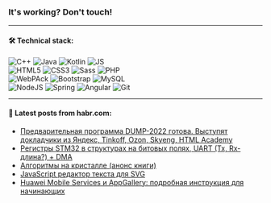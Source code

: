 ### It's working? Don't touch!

---

#### 🛠️ Technical stack:

![C++](https://img.shields.io/badge/C++-informational?logo=c%2B%2B&style=flat&logoColor=white&color=9C033A)
![Java](https://img.shields.io/badge/Java-informational?logo=java&style=flat&logoColor=white&color=007396)
![Kotlin](https://img.shields.io/badge/Kotlin-informational?logo=Kotlin&style=flat&logoColor=white&color=0095D5)
![JS](https://img.shields.io/badge/JS-informational?logo=javaScript&style=flat&logoColor=black&color=F7Df1E) <br>
![HTML5](https://img.shields.io/badge/HTML5-informational?logo=html5&style=flat&logoColor=white&color=E34F26)
![CSS3](https://img.shields.io/badge/CSS3-informational?logo=css3&style=flat&logoColor=white&color=157286)
![Sass](https://img.shields.io/badge/Saas-informational?logo=sass&style=flat&logoColor=white&color=hotpink)
![PHP](https://img.shields.io/badge/PHP-informational?logo=php&style=flat&logoColor=white&color=777BB4) <br>
![WebPAck](https://img.shields.io/badge/WebPack-informational?logo=webPack&style=flat&logoColor=white&color=FF6F00)
![Bootstrap](https://img.shields.io/badge/Bootstrap-informational?logo=Bootstrap&style=flat&logoColor=white&color=7952B3)
![MySQL](https://img.shields.io/badge/MySQL-informational?logo=MySQL&style=flat&logoColor=white&color=00f) <br>
![NodeJS](https://img.shields.io/badge/NodeJS-informational?logo=node.js&style=flat&logoColor=white&color=43853D)
![Spring](https://img.shields.io/badge/Spring-informational?logo=Spring&style=flat&logoColor=white&color=0A9EDC)
![Angular](https://img.shields.io/badge/Vue-informational?logo=vue.js&style=flat&logoColor=white&color=red)
![Git](https://img.shields.io/badge/Git-informational?logo=git&style=flat&logoColor=white&color=darkorange)

___

#### 💬 Latest posts from habr.com:

<!-- BLOG-POST-LIST:START -->
- [Предварительная программа DUMP-2022 готова. Выступят докладчики из Яндекс, Tinkoff, Ozon, Skyeng, HTML Academy](https://habr.com/ru/post/662347/?utm_source=habrahabr&utm_medium=rss&utm_campaign=662347)
- [Регистры STM32 в структурах на битовых полях, UART &lpar;Tx, Rx-длина?&rpar; + DMA](https://habr.com/ru/post/662341/?utm_source=habrahabr&utm_medium=rss&utm_campaign=662341)
- [Алгоритмы на кристалле &lpar;анонс книги&rpar;](https://habr.com/ru/post/549380/?utm_source=habrahabr&utm_medium=rss&utm_campaign=549380)
- [JavaScript редактор текста для SVG](https://habr.com/ru/post/662335/?utm_source=habrahabr&utm_medium=rss&utm_campaign=662335)
- [Huawei Mobile Services и AppGallery: подробная инструкция для начинающих](https://habr.com/ru/post/662297/?utm_source=habrahabr&utm_medium=rss&utm_campaign=662297)
<!-- BLOG-POST-LIST:END -->
